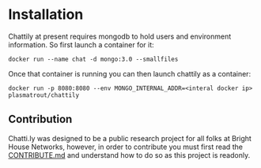 # Installation
Chattily at present requires mongodb to hold users and environment information. So first launch a container for it:

```
docker run --name chat -d mongo:3.0 --smallfiles
```

Once that container is running you can then launch chattily as a container:

```
docker run -p 8080:8080 --env MONGO_INTERNAL_ADDR=<interal docker ip> plasmatrout/chattily
```

## Contribution
Chatti.ly was designed to be a public research project for all folks at Bright House Networks, however, in order to
contribute you must first read the [CONTRIBUTE.md](https://github.com/gabereiser/chattily/blob/master/CONTRIBUTE.md) and understand how to do so as this project is readonly.

``````